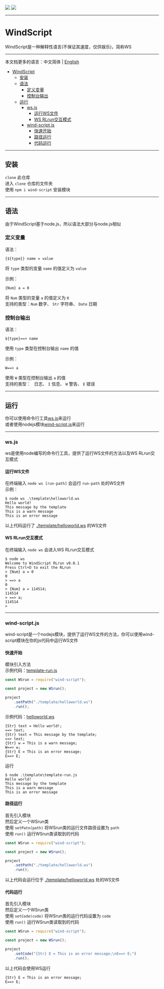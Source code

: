 [![](https://shields.io/badge/Slouchwind-WindScript-719fe3?logo=github&style=flat)](https://github.com/Slouchwind/WindScript "github") [![](https://shields.io/badge/wind--script-v0.0.9-719fe3?logo=npm&style=flat)](https://www.npmjs.com/package/wind-script "npm")

---

# WindScript

WindScript是一种解释性语言(不保证其速度，仅供娱乐)，简称WS

---

本文档更多的语言：中文简体 | [English](./README_en.md)  

- [WindScript](#windscript)
    - [安装](#安装)
    - [语法](#语法)
        - [定义变量](#定义变量)
        - [控制台输出](#控制台输出)
    - [运行](#运行)
        - [ws.js](#wsjs)
            - [运行WS文件](#运行ws文件)
            - [WS RLrun交互模式](#ws-rlrun交互模式)
        - [wind-script.js](#wind-scriptjs)
            - [快速开始](#快速开始)
            - [路径运行](#路径运行)
            - [代码运行](#代码运行)

---

## 安装

`clone` 此仓库  
进入 `clone` 仓库的文件夹  
使用 `npm i wind-script` 安装模块

---

## 语法

由于WindScript基于node.js，所以语法大部分与node.js相似

### 定义变量

语法：
```windscript
{${type}} name = value
```
将 `type` 类型的变量 `name` 的值定义为 `value`  
  
示例：
```windscript
{Num} a = 0
```
将 `Num` 类型的变量 `a` 的值定义为 `0`  
支持的类型：`Num` 数字、 `Str` 字符串、 `Date` 日期

### 控制台输出

语法：
```windscript
${type}==> name
```
使用 `type` 类型在控制台输出 `name` 的值  
  
示例：
```windscript
W==> a
```
使用 `W` 类型在控制台输出 `a` 的值  
支持的类型：` ` 日志、 `I` 信息、 `W` 警告、 `E` 错误

---

## 运行

你可以使用命令行工具[ws.js](#wsjs)来运行  
或者使用nodejs模块[wind-script.js](#wind-scriptjs)来运行

---

### ws.js

ws是使用node编写的命令行工具，提供了运行WS文件的方法以及WS RLrun交互模式

#### 运行WS文件

在终端输入 `node ws [run-path]` 会运行 `run-path` 处的WS文件  
示例：

```console
$ node ws .\template\helloworld.ws
Hello world!
This message by the template
This is a warn message      
This is an error message 
```

以上代码运行了 [./template/helloworld.ws](./template/helloworld.ws) 的WS文件

#### WS RLrun交互模式

在终端输入 `node ws` 会进入WS RLrun交互模式
```console
$ node ws
Welcome to WindScript RLrun v0.0.1
Press Ctrl+D to exit the RLrun
> {Num} a = 0
0
> ==> a
0
> {Num} a = 114514;
114514
> ==> a;
114514
>
```

---

### wind-script.js

wind-script是一个nodejs模块，提供了运行WS文件的方法，你可以使用wind-script模块在你的js代码中运行WS文件

#### 快速开始

模块引入方法  
示例代码：[template-run.js](./template/template-run.js)

```js
const WSrun = require("wind-script");

const project = new WSrun();

project
    .setPath("./template/helloworld.ws")
    .run();
```

示例代码：[helloworld.ws](./template/helloworld.ws)

```windscript
{Str} text = Hello world!;
==> text;
{Str} text = This message by the template;
==> text;
{Str} w = This is a warn message;
W==> w;
{Str} E = This is an error message;
E==> E;
```

运行

```console
$ node .\template\template-run.js
Hello world!
This message by the template
This is a warn message      
This is an error message
```

#### 路径运行

首先引入模块  
然后定义一个WSrun类  
使用 `setPatn(path)` 将WSrun类的运行文件路径设置为 `path`  
使用 `run()` 运行WSrun类读取到的代码

```js
const WSrun = require("wind-script");

const project = new WSrun();

project
    .setPath("./template/helloworld.ws")
    .run();
```

以上代码会运行位于 [./template/helloworld.ws](./template/helloworld.ws) 处的WS文件

#### 代码运行

首先引入模块  
然后定义一个WSrun类  
使用 `setCode(code)` 将WSrun类的运行代码设置为 `code`  
使用 `run()` 运行WSrun类读取到的代码

```js
const WSrun = require("wind-script");

const project = new WSrun();

project
    .setCode("{Str} E = This is an error message;\nE==> E;")
    .run();
```

以上代码会使用WS运行

```windscript
{Str} E = This is an error message;
E==> E;
```

